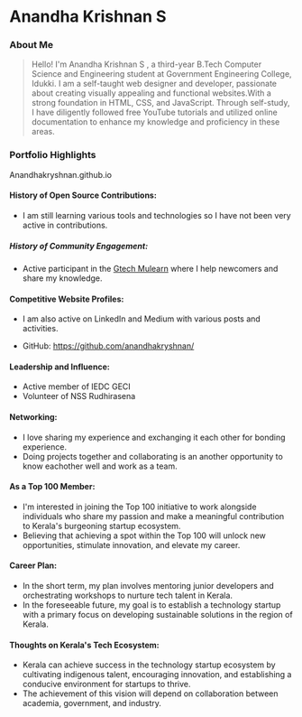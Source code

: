 # Anandha Krishnan S 
  
 ### About Me 
  
 > Hello! I'm Anandha Krishnan S , a third-year B.Tech Computer Science and Engineering student at Government Engineering College, Idukki. I am a self-taught web designer and developer, passionate about creating visually appealing and functional websites.With a strong foundation in HTML, CSS, and JavaScript. Through self-study, I have diligently followed free YouTube tutorials and utilized online documentation to enhance my knowledge and proficiency in these areas. 
  
  
 ### Portfolio Highlights 
 Anandhakryshnan.github.io
 #### History of Open Source Contributions: 
  
 - I am still learning various tools and technologies so I have not been very active in contributions. 
  
 ##### History of Community Engagement: 
  
 - Active participant in the [Gtech Mulearn](https://discord.gg/tech-community) where I help newcomers and share my knowledge. 
  
 #### Competitive Website Profiles: 
  
 - I am also active on LinkedIn and Medium with various posts and activities. 
  
 - GitHub: https://github.com/anandhakryshnan/ 
  
 #### Leadership and Influence: 
  
 - Active member of IEDC GECI
 - Volunteer of NSS Rudhirasena 
  
 #### Networking: 
  
 - I love sharing my experience and exchanging it each other for bonding experience. 
 - Doing projects together and collaborating is an another opportunity to know eachother well and work as a team. 
  
 #### As a Top 100 Member: 
  
 - I'm interested in joining the Top 100 initiative to work alongside individuals who share my passion and make a meaningful contribution to Kerala's burgeoning startup ecosystem. 
 - Believing that achieving a spot within the Top 100 will unlock new opportunities, stimulate innovation, and elevate my career. 
  
 #### Career Plan: 
  
 - In the short term, my plan involves mentoring junior developers and orchestrating workshops to nurture tech talent in Kerala. 
 - In the foreseeable future, my goal is to establish a technology startup with a primary focus on developing sustainable solutions in the region of Kerala. 
  
  
 #### Thoughts on Kerala's Tech Ecosystem: 
  
 - Kerala can achieve success in the technology startup ecosystem by cultivating indigenous talent, encouraging innovation, and establishing a conducive environment for startups to thrive. 
 - The achievement of this vision will depend on collaboration between academia, government, and industry.
